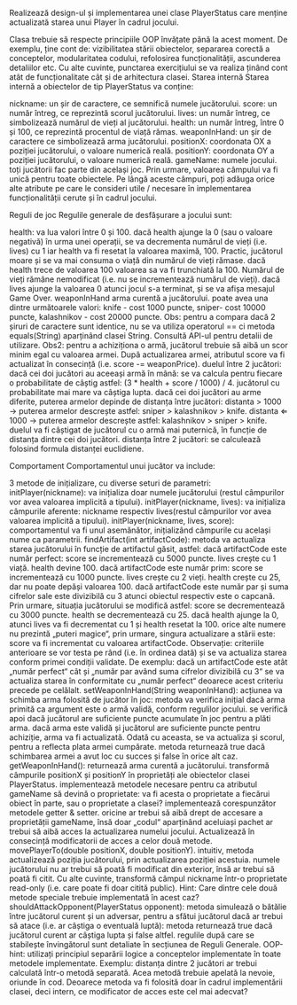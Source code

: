 Realizează design-ul și implementarea unei clase PlayerStatus care menține actualizată starea unui Player în cadrul jocului.

Clasa trebuie să respecte principiile OOP învățate până la acest moment. De exemplu, ține cont de: vizibilitatea stării obiectelor, separarea corectă a conceptelor, modularitatea codului, refolosirea funcționalității, ascunderea detaliilor etc. Cu alte cuvinte, punctarea exercițiului se va realiza ținând cont atât de funcționalitate cât și de arhitectura clasei.
Starea internă
Starea internă a obiectelor de tip PlayerStatus va conține:

nickname: un șir de caractere, ce semnifică numele jucătorului.
score: un număr întreg, ce reprezintă scorul jucătorului.
lives: un număr întreg, ce simbolizează numărul de vieți al jucătorului.
health: un număr întreg, între 0 și 100, ce reprezintă procentul de viață rămas.
weaponInHand: un șir de caractere ce simbolizează arma jucătorului.
positionX: coordonata OX a poziției jucătorului, o valoare numerică reală.
positionY: coordonata OY a poziției jucătorului, o valoare numerică reală.
gameName: numele jocului.
toți jucătorii fac parte din același joc. Prin urmare, valoarea câmpului va fi unică pentru toate obiectele.
Pe lângă aceste câmpuri, poți adăuga orice alte atribute pe care le consideri utile / necesare în implementarea funcționalității cerute și în cadrul jocului.

Reguli de joc
Regulile generale de desfășurare a jocului sunt:

health:
va lua valori între 0 și 100.
dacă health ajunge la 0 (sau o valoare negativă) în urma unei operații, se va decrementa numărul de vieți (i.e. lives) cu 1 iar health va fi resetat la valoarea maximă, 100. Practic, jucătorul moare și se va mai consuma o viață din numărul de vieți rămase.
dacă health trece de valoarea 100 valoarea sa va fi trunchiată la 100. Numărul de vieți rămâne nemodificat (i.e. nu se incrementează numărul de vieți).
dacă lives ajunge la valoarea 0 atunci jocul s-a terminat, și se va afișa mesajul Game Over.
weaponInHand arma curentă a jucătorului.
poate avea una dintre următoarele valori:
knife - cost 1000 puncte,
sniper- cost 10000 puncte,
kalashnikov - cost 20000 puncte.
Obs: pentru a compara dacă 2 șiruri de caractere sunt identice, nu se va utiliza operatorul == ci metoda equals(String) aparținând clasei String. Consultă API-ul pentru detalii de utilizare.
Obs2: pentru a achiziționa o armă, jucătorul trebuie să aibă un scor minim egal cu valoarea armei. După actualizarea armei, atributul score va fi actualizat în consecință (i.e. score -= weaponPrice).
duelul între 2 jucători:
dacă cei doi jucători au aceeași armă în mână:
se va calcula pentru fiecare o probabilitate de câștig astfel: (3 * health + score / 1000) / 4.
jucătorul cu probabilitate mai mare va câștiga lupta.
dacă cei doi jucători au arme diferite, puterea armelor depinde de distanța între jucători:
distanta > 1000 → puterea armelor descrește astfel: sniper > kalashnikov > knife.
distanta ⇐ 1000 → puterea armelor descrește astfel: kalashnikov > sniper > knife.
duelul va fi câștigat de jucătorul cu o armă mai puternică, în funcție de distanța dintre cei doi jucători.
distanța între 2 jucători:
se calculează folosind formula distanței euclidiene.

Comportament
Comportamentul unui jucător va include:

3 metode de inițializare, cu diverse seturi de parametri:
initPlayer(nickname): va inițializa doar numele jucătorului (restul câmpurilor vor avea valoarea implicită a tipului).
initPlayer(nickname, lives): va inițializa câmpurile aferente: nickname respectiv lives(restul câmpurilor vor avea valoarea implicită a tipului).
initPlayer(nickname, lives, score): comportamentul va fi unul asemănător, inițializând câmpurile cu același nume ca parametrii.
findArtifact(int artifactCode): metoda va actualiza starea jucătorului în funcție de artifactul găsit, astfel:
dacă artifactCode este număr perfect:
score se incrementează cu 5000 puncte.
lives crește cu 1 viață.
health devine 100.
dacă artifactCode este număr prim:
score se incrementează cu 1000 puncte.
lives crește cu 2 vieți.
health crește cu 25, dar nu poate depăși valoarea 100.
dacă artifactCode este număr par și suma cifrelor sale este divizibilă cu 3 atunci obiectul respectiv este o capcană. Prin urmare, situația jucătorului se modifică astfel:
score se decrementează cu 3000 puncte.
health se decrementează cu 25.
dacă health ajunge la 0, atunci lives va fi decrementat cu 1 și health resetat la 100.
orice alte numere nu prezintă „puteri magice“, prin urmare, singura actualizare a stării este:
score va fi incrementat cu valoarea artifactCode.
Observație: criteriile anterioare se vor testa pe rând (i.e. în ordinea dată) și se va actualiza starea conform primei condiții validate.
De exemplu: dacă un artifactCode este atât „număr perfect“ cât și „număr par având suma cifrelor divizibilă cu 3“ se va actualiza starea în conformitate cu „număr perfect“ deoarece acest criteriu precede pe celălalt.
setWeaponInHand(String weaponInHand): acțiunea va schimba arma folosită de jucător în joc:
metoda va verifica inițial dacă arma primită ca argument este o armă validă, conform regulilor jocului.
se verifică apoi dacă jucătorul are suficiente puncte acumulate în joc pentru a plăti arma.
dacă arma este validă și jucătorul are suficiente puncte pentru achiziție, arma va fi actualizată. Odată cu aceasta, se va actualiza și scorul, pentru a reflecta plata armei cumpărate.
metoda returnează true dacă schimbarea armei a avut loc cu succes și false în orice alt caz.
getWeaponInHand(): returnează arma curentă a jucătorului.
transformă câmpurile positionX și positionY în proprietăți ale obiectelor clasei PlayerStatus.
implementează metodele necesare pentru ca atributul gameName să devină o proprietate:
va fi acesta o proprietate a fiecărui obiect în parte, sau o proprietate a clasei?
implementează corespunzător metodele getter & setter.
oricine ar trebui să aibă drept de accesare a proprietății gameName, însă doar „codul“ aparținând aceluiași pachet ar trebui să aibă acces la actualizarea numelui jocului. Actualizează în consecință modificatorii de acces a celor două metode.
movePlayerTo(double positionX, double positionY).
intuitiv, metoda actualizează poziția jucătorului, prin actualizarea poziției acestuia.
numele jucătorului nu ar trebui să poată fi modificat din exterior, însă ar trebui să poată fi citit. Cu alte cuvinte, transformă câmpul nickname într-o proprietate read-only (i.e. care poate fi doar citită public).
Hint: Care dintre cele două metode speciale trebuie implementată în acest caz?
shouldAttackOpponent(PlayerStatus opponent): metoda simulează o bătălie între jucătorul curent și un adversar, pentru a sfătui jucătorul dacă ar trebui să atace (i.e. ar câștiga o eventuală luptă):
metoda returnează true dacă jucătorul curent ar câștiga lupta și false altfel.
regulile după care se stabilește învingătorul sunt detaliate în secțiunea de Reguli Generale.
OOP-hint: utilizați principiul separării logice a conceptelor implementate în toate metodele implementate.
Exemplu: distanța dintre 2 jucători ar trebui calculată într-o metodă separată. Acea metodă trebuie apelată la nevoie, oriunde în cod. Deoarece metoda va fi folosită doar în cadrul implementării clasei, deci intern, ce modificator de acces este cel mai adecvat?
